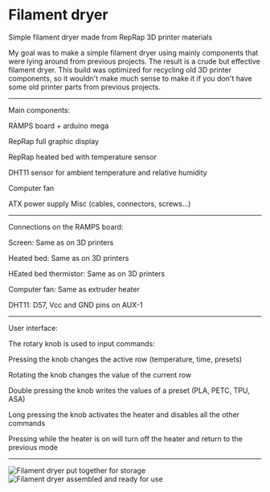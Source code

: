 # Filament dryer
 Simple filament dryer made from RepRap 3D printer materials

My goal was to make a simple filament dryer using mainly components that were lying around from previous projects. The result is a crude but effective filament dryer.
This build was optimized for recycling old 3D printer components, so it wouldn't make much sense to make it if you don't have some old printer parts from previous projects.
_______________________________________________________

Main components:

RAMPS board + arduino mega

RepRap full graphic display

RepRap heated bed with temperature sensor

DHT11 sensor for ambient temperature and relative humidity

Computer fan

ATX power supply Misc (cables, connectors, screws...)
_______________________________________________________

Connections on the RAMPS board:

Screen: Same as on 3D printers

Heated bed: Same as on 3D printers

HEated bed thermistor: Same as on 3D printers

Computer fan: Same as extruder heater

DHT11: D57, Vcc and GND pins on AUX-1
_______________________________________________________

User interface:

The rotary knob is used to input commands:

Pressing the knob changes the active row (temperature, time, presets)

Rotating the knob changes the value of the current row

Double pressing the knob writes the values of a preset (PLA, PETC, TPU, ASA)

Long pressing the knob activates the heater and disables all the other commands

Pressing while the heater is on will turn off the heater and return to the previous mode

_______________________________________________________

![Filament dryer put together for storage](Dryer_storage.jpg)
![Filament dryer assembled and ready for use](Dryer_assembled.jpg)
